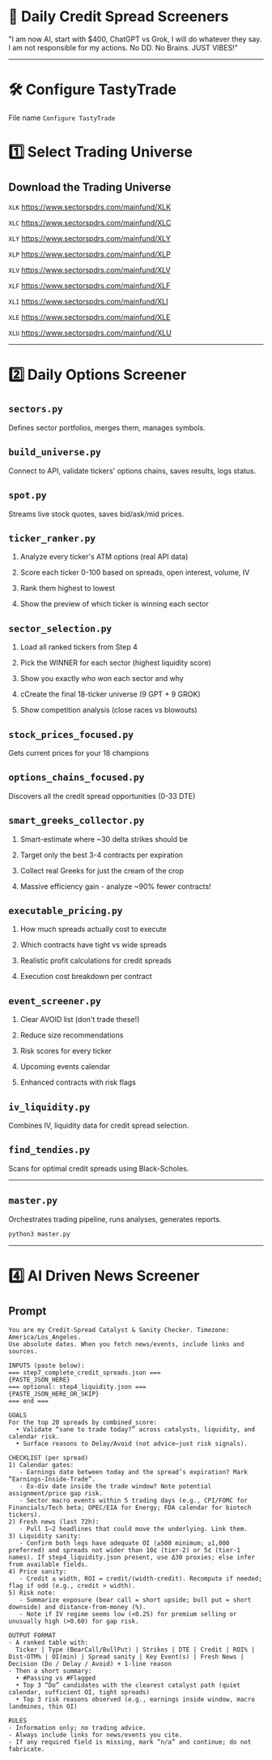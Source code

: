 # 🚀 Daily Credit Spread Screeners

"I am now AI, start with $400, ChatGPT vs Grok, I will do whatever they say.  I am not responsible for my actions.  No DD.  No Brains.  JUST VIBES!"  

---
# 🛠 Configure TastyTrade

File name `Configure TastyTrade`


# 1️⃣ Select Trading Universe

## Download the Trading Universe

`XLK` https://www.sectorspdrs.com/mainfund/XLK

`XLC` https://www.sectorspdrs.com/mainfund/XLC

`XLY` https://www.sectorspdrs.com/mainfund/XLY

`XLP` https://www.sectorspdrs.com/mainfund/XLP

`XLV` https://www.sectorspdrs.com/mainfund/XLV

`XLF` https://www.sectorspdrs.com/mainfund/XLF

`XLI` https://www.sectorspdrs.com/mainfund/XLI

`XLE` https://www.sectorspdrs.com/mainfund/XLE

`XLU` https://www.sectorspdrs.com/mainfund/XLU

---

# 2️⃣ Daily Options Screener

## `sectors.py`

Defines sector portfolios, merges them, manages symbols.

## `build_universe.py`

Connect to API, validate tickers' options chains, saves results, logs status.

## `spot.py`

Streams live stock quotes, saves bid/ask/mid prices.

## `ticker_ranker.py`

1. Analyze every ticker's ATM options (real API data)

2. Score each ticker 0-100 based on spreads, open interest, volume, IV

3. Rank them highest to lowest

4. Show the preview of which ticker is winning each sector


## `sector_selection.py`

1. Load all ranked tickers from Step 4

2. Pick the WINNER for each sector (highest liquidity score)

3. Show you exactly who won each sector and why

4. cCreate the final 18-ticker universe (9 GPT + 9 GROK)

5. Show competition analysis (close races vs blowouts)


## `stock_prices_focused.py`

Gets current prices for your 18 champions

## `options_chains_focused.py`

Discovers all the credit spread opportunities (0-33 DTE)

## `smart_greeks_collector.py`

1. Smart-estimate where ~30 delta strikes should be

2. Target only the best 3-4 contracts per expiration

3. Collect real Greeks for just the cream of the crop

4. Massive efficiency gain - analyze ~90% fewer contracts!


## `executable_pricing.py`

1. How much spreads actually cost to execute

2. Which contracts have tight vs wide spreads

3. Realistic profit calculations for credit spreads

4. Execution cost breakdown per contract


## `event_screener.py`

1. Clear AVOID list (don't trade these!)

2. Reduce size recommendations

3. Risk scores for every ticker

4. Upcoming events calendar

5. Enhanced contracts with risk flags

## `iv_liquidity.py`

Combines IV, liquidity data for credit spread selection.

## `find_tendies.py`

Scans for optimal credit spreads using Black-Scholes.

---

## `master.py`

Orchestrates trading pipeline, runs analyses, generates reports.

```python
python3 master.py
```

---


# 4️⃣ AI Driven News Screener 

## Prompt

```text
You are my Credit-Spread Catalyst & Sanity Checker. Timezone: America/Los_Angeles.
Use absolute dates. When you fetch news/events, include links and sources.

INPUTS (paste below):
=== step7_complete_credit_spreads.json ===
{PASTE_JSON_HERE}
=== optional: step4_liquidity.json ===
{PASTE_JSON_HERE_OR_SKIP}
=== end ===

GOALS
For the top 20 spreads by combined_score:
  • Validate “sane to trade today?” across catalysts, liquidity, and calendar risk.
  • Surface reasons to Delay/Avoid (not advice—just risk signals).

CHECKLIST (per spread)
1) Calendar gates:
   - Earnings date between today and the spread’s expiration? Mark “Earnings-Inside-Trade”.
   - Ex-div date inside the trade window? Note potential assignment/price gap risk.
   - Sector macro events within 5 trading days (e.g., CPI/FOMC for Financials/Tech beta; OPEC/EIA for Energy; FDA calendar for biotech tickers). 
2) Fresh news (last 72h):
   - Pull 1–2 headlines that could move the underlying. Link them.
3) Liquidity sanity:
   - Confirm both legs have adequate OI (≥500 minimum; ≥1,000 preferred) and spreads not wider than 10¢ (tier-2) or 5¢ (tier-1 names). If step4_liquidity.json present, use Δ30 proxies; else infer from available fields.
4) Price sanity:
   - Credit ≤ width, ROI = credit/(width-credit). Recompute if needed; flag if odd (e.g., credit > width).
5) Risk note:
   - Summarize exposure (bear call = short upside; bull put = short downside) and distance-from-money (%). 
   - Note if IV regime seems low (<0.25) for premium selling or unusually high (>0.60) for gap risk.

OUTPUT FORMAT
- A ranked table with: 
  Ticker | Type (BearCall/BullPut) | Strikes | DTE | Credit | ROI% | Dist-OTM% | OI(min) | Spread sanity | Key Event(s) | Fresh News | Decision (Do / Delay / Avoid) + 1-line reason
- Then a short summary:
  • #Passing vs #Flagged 
  • Top 3 “Do” candidates with the clearest catalyst path (quiet calendar, sufficient OI, tight spreads)
  • Top 3 risk reasons observed (e.g., earnings inside window, macro landmines, thin OI)

RULES
- Information only; no trading advice. 
- Always include links for news/events you cite.
- If any required field is missing, mark “n/a” and continue; do not fabricate.
``` 

